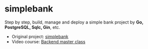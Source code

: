 # simplebank
Step by step, build, manage and deploy a simple bank project by **Go, PostgreSQL, Sqlc, Gin**, etc.

- Original project: [simplebank](https://github.com/techschool/simplebank)
- Video course: [Backend master class](https://www.youtube.com/playlist?list=PLy_6D98if3ULEtXtNSY_2qN21VCKgoQAE)
